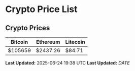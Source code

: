# Crypto Price List

## Crypto Prices
| Bitcoin | Ethereum | Litecoin |
| ------- | -------- | -------- |
| $105659 | $2437.26 | $84.71 |
**Last Updated:** 2025-06-24 19:38 UTC
**Last Updated:** $DATE$
